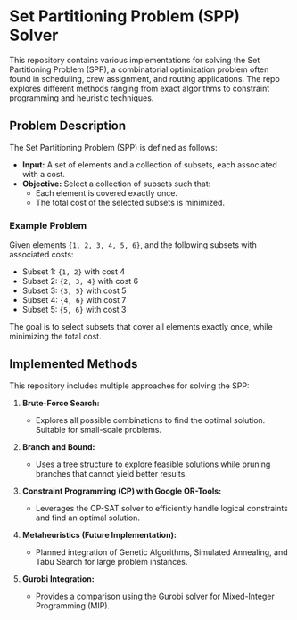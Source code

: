 # Set Partitioning Problem (SPP) Solver

This repository contains various implementations for solving the Set Partitioning Problem (SPP), a combinatorial optimization problem often found in scheduling, crew assignment, and routing applications. The repo explores different methods ranging from exact algorithms to constraint programming and heuristic techniques.

## Problem Description

The Set Partitioning Problem (SPP) is defined as follows:

- **Input:** A set of elements and a collection of subsets, each associated with a cost.
- **Objective:** Select a collection of subsets such that:
  - Each element is covered exactly once.
  - The total cost of the selected subsets is minimized.

### Example Problem
Given elements `{1, 2, 3, 4, 5, 6}`, and the following subsets with associated costs:
- Subset 1: `{1, 2}` with cost 4
- Subset 2: `{2, 3, 4}` with cost 6
- Subset 3: `{3, 5}` with cost 5
- Subset 4: `{4, 6}` with cost 7
- Subset 5: `{5, 6}` with cost 3

The goal is to select subsets that cover all elements exactly once, while minimizing the total cost.

## Implemented Methods

This repository includes multiple approaches for solving the SPP:

1. **Brute-Force Search:**
   - Explores all possible combinations to find the optimal solution. Suitable for small-scale problems.

2. **Branch and Bound:**
   - Uses a tree structure to explore feasible solutions while pruning branches that cannot yield better results.

3. **Constraint Programming (CP) with Google OR-Tools:**
   - Leverages the CP-SAT solver to efficiently handle logical constraints and find an optimal solution.

4. **Metaheuristics (Future Implementation):**
   - Planned integration of Genetic Algorithms, Simulated Annealing, and Tabu Search for large problem instances.

5. **Gurobi Integration:**
   - Provides a comparison using the Gurobi solver for Mixed-Integer Programming (MIP).



